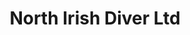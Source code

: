 ---
title: "North Irish Diver Ltd"
address: "161b, Low Rd, Islandmagee, Larne, Co. Antrim BT40 3RF"
tel: "028 9338 2246"
county: "Antrim"
category: "Diving"
type: "Content"
lat: "54.807773"
lng: "-5.72131"
---